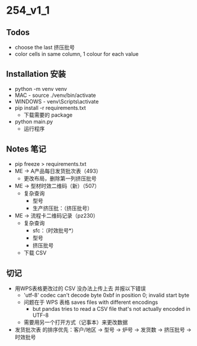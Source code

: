 # 254_v1_1

## Todos
- choose the last 挤压批号
- color cells in same column, 1 colour for each value

## Installation 安装
- python -m venv venv
- MAC - source ./venv/bin/activate
- WINDOWS - venv\Scripts\activate
- pip install -r requirements.txt
    - 下载需要的 package
- python main.py
    - 运行程序

## Notes 笔记
- pip freeze > requirements.txt
- ME → A产品每日发货批次表（493）
    - 更改布局，删除第一列挤压批号
- ME -> 型材时效二维码（新）（507）
    - 复杂查询
        - 型号
        - 生产挤压批：（挤压批号）
- ME -> 流程卡二维码记录（pz230）
    - 复杂查询
        - sfc：（时效批号*）
        - 型号
        - 挤压批号
    - 下载 CSV

## 切记
- 用WPS表格更改过的 CSV 没办法上传上去 并报以下错误
    - 'utf-8' codec can't decode byte 0xbf in position 0; invalid start byte
    - 问题在于 WPS 表格 saves files with different encodings
        - but pandas tries to read a CSV file that's not actually encoded in UTF-8
    - 需要用另一个打开方式（记事本）来更改数据
- 发货批次表 的排序优先：客户/地区 -> 型号 -> 炉号 -> 发货数 -> 挤压批号 -> 时效批号